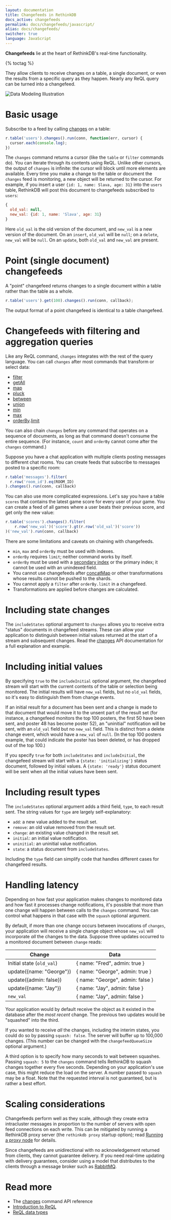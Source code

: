 ```yaml
---
layout: documentation
title: Changefeeds in RethinkDB
docs_active: changefeeds
permalink: docs/changefeeds/javascript/
alias: docs/changefeeds/
switcher: true
language: JavaScript
---
```


**Changefeeds** lie at the heart of RethinkDB's real-time functionality.  

{% toctag %}

They allow clients to receive changes on a table, a single document, or even the results from a specific query as they happen. Nearly any ReQL query can be turned into a changefeed.

<img alt="Data Modeling Illustration" class="api_command_illustration"
    src="/assets/images/docs/api_illustrations/change-feeds.png" />

# Basic usage #

Subscribe to a feed by calling [changes][] on a table:

[changes]: /api/javascript/changes

```js
r.table('users').changes().run(conn, function(err, cursor) {
  cursor.each(console.log);
})
```

The `changes` command returns a cursor (like the `table` or `filter` commands do). You can iterate through its contents using ReQL. Unlike other cursors, the output of `changes` is infinite: the cursor will block until more elements are available. Every time you make a change to the table or document the `changes` feed is monitoring, a new object will be returned to the cursor. For example, if you insert a user `{id: 1, name: Slava, age: 31}` into the `users` table, RethinkDB will post this document to changefeeds subscribed to `users`:

```js
{
  old_val: null,
  new_val: {id: 1, name: 'Slava', age: 31}
}
```

Here `old_val` is the old version of the document, and `new_val` is a new version of the document. On an `insert`, `old_val` will be `null`; on a `delete`, `new_val` will be `null`. On an `update`, both  `old_val` and `new_val` are present.

# Point (single document) changefeeds #

A "point" changefeed returns changes to a single document within a table rather than the table as a whole.

```js
r.table('users').get(100).changes().run(conn, callback);
```

The output format of a point changefeed is identical to a table changefeed.

# Changefeeds with filtering and aggregation queries #

Like any ReQL command, `changes` integrates with the rest of the query language. You can call `changes` after most commands that transform or select data:

* [filter](/api/javascript/filter)
* [getAll](/api/javascript/get_all)
* [map](/api/javascript/map)
* [pluck](/api/javascript/pluck)
* [between](/api/javascript/between)
* [union](/api/javascript/union)
* [min](/api/javascript/min)
* [max](/api/javascript/max)
* [orderBy](/api/javascript/order_by).[limit](/api/javascript/limit)

You can also chain `changes` before any command that operates on a sequence of documents, as long as that command doesn't consume the entire sequence. (For instance, `count` and `orderBy` cannot come after the `changes` command.)

Suppose you have a chat application with multiple clients posting messages to different chat rooms. You can create feeds that subscribe to messages posted to a specific room:

```js
r.table('messages').filter(
  r.row('room_id').eq(ROOM_ID)
).changes().run(conn, callback)
```

You can also use more complicated expressions. Let's say you have a table `scores` that contains the latest game score for every user of your game. You can create a feed of all games where a user beats their previous score, and get only the new value:

```js
r.table('scores').changes().filter(
    r.row('new_val')('score').gt(r.row('old_val')('score'))
)('new_val').run(conn, callback)
```

There are some limitations and caveats on chaining with changefeeds.

* `min`, `max` and `orderBy` must be used with indexes.
* `orderBy` requires `limit`; neither command works by itself.
* `orderBy` must be used with a [secondary index](/docs/secondary-indexes/javascript) or the primary index; it cannot be used with an unindexed field.
* You cannot use changefeeds after [concatMap](/api/javascript/concat_map) or other transformations whose results cannot be pushed to the shards.
* You cannot apply a `filter` after `orderBy.limit` in a changefeed.
* Transformations are applied before changes are calculated.

# Including state changes #

The `includeStates` optional argument to `changes` allows you to receive extra "status" documents in changefeed streams. These can allow your application to distinguish between initial values returned at the start of a stream and subsequent changes. Read the [changes][] API documentation for a full explanation and example.

# Including initial values #

By specifying `true` to the `includeInitial` optional argument, the changefeed stream will start with the current contents of the table or selection being monitored. The initial results will have `new_val` fields, but no `old_val` fields, so it's easy to distinguish them from change events.

If an initial result for a document has been sent and a change is made to that document that would move it to the unsent part of the result set (for instance, a changefeed monitors the top 100 posters, the first 50 have been sent, and poster 48 has become poster 52), an "uninitial" notification will be sent, with an `old_val` field but no `new_val` field. This is distinct from a delete change event, which would have a `new_val` of `null`. (In the top 100 posters example, that could indicate the poster has been deleted, or has dropped out of the top 100.)

If you specify `true` for both `includeStates` and `includeInitial`, the changefeed stream will start with a `{state: 'initializing'}` status document, followed by initial values. A `{state: 'ready'}` status document will be sent when all the initial values have been sent.

# Including result types #

The `includeStates` optional argument adds a third field, `type`, to each result sent. The string values for `type` are largely self-explanatory:

* `add`: a new value added to the result set.
* `remove`: an old value removed from the result set.
* `change`: an existing value changed in the result set.
* `initial`: an initial value notification.
* `uninitial`: an uninitial value notification.
* `state`: a status document from `includeStates`.

Including the `type` field can simplify code that handles different cases for changefeed results.

# Handling latency #

Depending on how fast your application makes changes to monitored data and how fast it processes change notifications, it's possible that more than one change will happen between calls to the `changes` command. You can control what happens in that case with the `squash` optional argument.

By default, if more than one change occurs between invocations of `changes`, your application will receive a single change object whose `new_val` will incorporate *all* the changes to the data. Suppose three updates occurred to a monitored document between `change` reads:

| Change | Data |
| ----- | ------ |
| Initial state (`old_val`) |  { name: "Fred", admin: true } |
| update({name: "George"}) | { name: "George", admin: true } |
| update({admin: false}) | { name: "George", admin: false } |
| update({name: "Jay"}) | { name: "Jay", admin: false } |
| `new_val` | { name: "Jay", admin: false } |

Your application would by default receive the object as it existed in the database after the *most recent* change. The previous two updates would be "squashed" into the third.

If you wanted to receive *all* the changes, including the interim states, you could do so by passing `squash: false`. The server will buffer up to 100,000 changes. (This number can be changed with the `changefeedQueueSize` optional argument.)

A third option is to specify how many seconds to wait between squashes. Passing `squash: 5` to the `changes` command tells RethinkDB to squash changes together every five seconds. Depending on your application's use case, this might reduce the load on the server. A number passed to `squash` may be a float. Note that the requested interval is not guaranteed, but is rather a best effort.

# Scaling considerations #

Changefeeds perform well as they scale, although they create extra intracluster messages in proportion to the number of servers with open feed connections on each write. This can be mitigated by running a RethinkDB proxy server (the `rethinkdb proxy` startup option); read [Running a proxy node](/docs/sharding-and-replication/#running-a-proxy-node) for details.

Since changefeeds are unidirectional with no acknowledgement returned from clients, they cannot guarantee delivery. If you need real-time updating with delivery guarantees, consider using a model that distributes to the clients through a message broker such as [RabbitMQ][ps].

[ps]: /docs/rabbitmq/javascript/

# Read more #

- The [changes](/api/javascript/changes) command API reference
- [Introduction to ReQL](/docs/introduction-to-reql/)
- [ReQL data types](/docs/data-types/)
